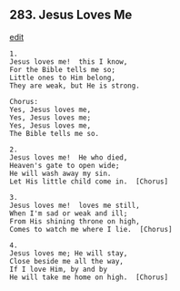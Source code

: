 
## 283.  Jesus Loves Me
[edit](https://docs.google.com/document/d/1o5QEBG2AbrHg_VOtAMLTX0_eOEmYg9Mc/edit?mode=html)



    1.
    Jesus loves me!  this I know,
    For the Bible tells me so;
    Little ones to Him belong,
    They are weak, but He is strong.

    Chorus:
    Yes, Jesus loves me,
    Yes, Jesus loves me;
    Yes, Jesus loves me,
    The Bible tells me so.

    2.
    Jesus loves me!  He who died,
    Heaven's gate to open wide;
    He will wash away my sin.
    Let His little child come in.  [Chorus]

    3.
    Jesus loves me!  loves me still,
    When I'm sad or weak and ill;
    From His shining throne on high,
    Comes to watch me where I lie.  [Chorus]

    4.
    Jesus loves me; He will stay,
    Close beside me all the way,
    If I love Him, by and by
    He will take me home on high.  [Chorus]
